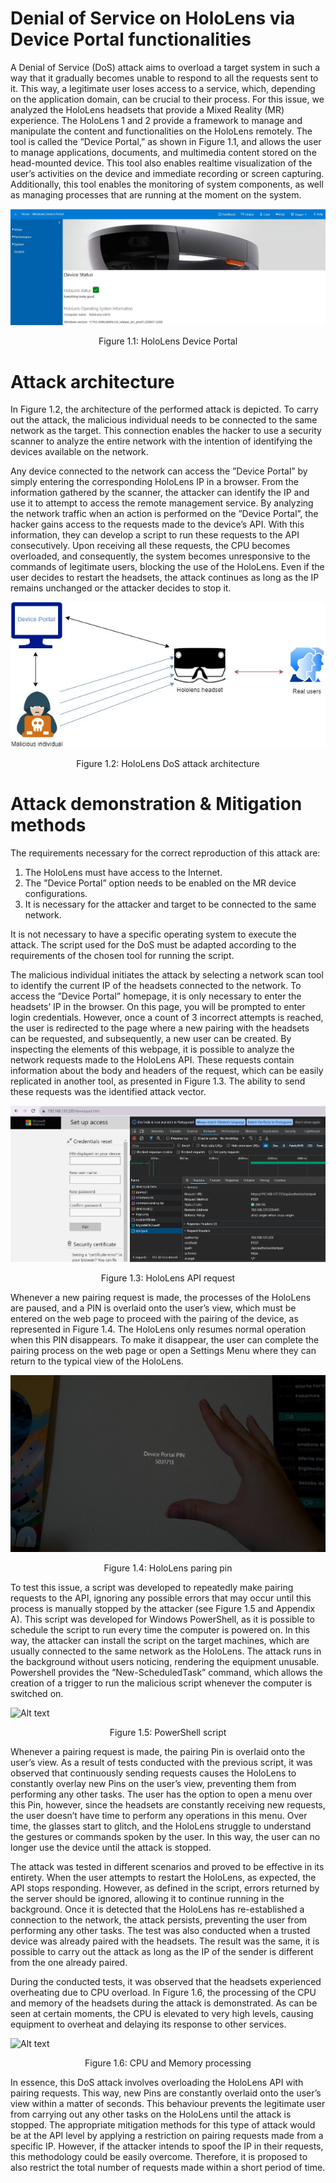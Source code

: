 # Denial of Service on HoloLens via Device Portal functionalities

A Denial of Service (DoS) attack aims to overload a target system in such a way that it gradually becomes unable to respond to all the requests sent to it. This way, a legitimate user loses access to a service, which, depending on the application domain, can be crucial to their process. For this issue, we analyzed the HoloLens headsets that provide a Mixed Reality (MR)
experience. The HoloLens 1 and 2 provide a framework to manage and manipulate the content and functionalities on the HoloLens remotely. The tool is called the ”Device Portal,” as shown in Figure 1.1, and allows the user to manage applications, documents, and multimedia content stored on the head-mounted device. This tool also enables realtime visualization of the user’s activities on the device and immediate recording or screen capturing. Additionally, this tool enables the monitoring of system components, as well as managing processes that are running at the moment on the system.

![Alt text](Images/devicePortal.JPG)
<center>Figure 1.1: HoloLens Device Portal</center>

# Attack architecture
In Figure 1.2, the architecture of the performed attack is depicted. To carry out the attack, the malicious individual needs to be connected to the same network as the target. This connection enables the hacker to use a security scanner to analyze the entire network with the intention of identifying the devices available on the network.

Any device connected to the network can access the ”Device Portal” by simply entering the corresponding HoloLens IP in a browser. From the information gathered by the scanner, the attacker can identify the IP and use it to attempt to access the remote management service. By analyzing the network traffic when an action is performed on the ”Device Portal”, the hacker gains access to the requests made to the device’s API. With
this information, they can develop a script to run these requests to the API consecutively. Upon receiving all these requests, the CPU becomes overloaded, and consequently, the system becomes unresponsive to the commands of legitimate users, blocking the use of the HoloLens. Even if the user decides to restart the headsets, the attack continues as long as the IP remains unchanged or the attacker decides to stop it.

![Alt text](Images/architecture.jpg)
<center>Figure 1.2: HoloLens DoS attack architecture</center>

# Attack demonstration & Mitigation methods
The requirements necessary for the correct reproduction of this attack are:

1. The HoloLens must have access to the Internet.
2. The ”Device Portal” option needs to be enabled on the MR device configurations.
3. It is necessary for the attacker and target to be connected to the same network.
   
It is not necessary to have a specific operating system to execute the attack. The script used for the DoS must be adapted according to the requirements of the chosen tool for running the script.

The malicious individual initiates the attack by selecting a network scan tool to identify the current IP of the headsets connected to the network. To access the ”Device Portal” homepage, it is only necessary to enter the headsets’ IP in the browser. On this page, you will be prompted to enter login credentials. However, once a count of 3 incorrect attempts is reached, the user is redirected to the page where a new pairing with the headsets can be requested, and subsequently, a new user can be created. By inspecting the elements of this webpage, it is possible to analyze the network requests made to the HoloLens API. These requests contain information about the body and headers of the request, which can be easily replicated in another tool, as presented in Figure 1.3. The ability to send these requests was the identified attack vector.

![Alt text](Images/request.JPG)
<center>Figure 1.3: HoloLens API request</center>

Whenever a new pairing request is made, the processes of the HoloLens are paused, and a PIN is overlaid onto the user’s view, which must be entered on the web page to proceed with the pairing of the device, as represented in Figure 1.4. The HoloLens only resumes normal operation when this PIN disappears. To make it disappear, the user can complete the pairing process on the web page or open a Settings Menu where they can return to the typical view of the HoloLens.

![Alt text](Images/pin.jpg)
<center>Figure 1.4: HoloLens paring pin</center>

To test this issue, a script was developed to repeatedly make pairing requests to the API, ignoring any possible errors that may occur until this process is manually stopped by the attacker (see Figure 1.5 and Appendix A). This script was developed for Windows PowerShell, as it is possible to schedule the script to run every time the computer is powered on. In this way, the attacker can install the script on the target machines, which are usually connected to the same network as the HoloLens. The attack runs in the background without users noticing, rendering the equipment unusable. Powershell provides the ”New-ScheduledTask” command, which allows the creation of a trigger to run the malicious script whenever the computer is switched on.

![Alt text](Images/poweshell.jpg)
<center>Figure 1.5: PowerShell script</center>

Whenever a pairing request is made, the pairing Pin is overlaid onto the user’s view. As a result of tests conducted with the previous script, it was observed that continuously sending requests causes the HoloLens to constantly overlay new Pins on the user’s view, preventing them from performing any other tasks. The user has the option to open a menu over this Pin, however, since the headsets are constantly receiving new requests, the user doesn’t have time to perform any operations in this menu. Over time, the glasses start to glitch, and the HoloLens struggle to understand the gestures or commands spoken by the
user. In this way, the user can no longer use the device until the attack is stopped.

The attack was tested in different scenarios and proved to be effective in its entirety. When the user attempts to restart the HoloLens, as expected, the API stops responding. However, as defined in the script, errors returned by the server should be ignored, allowing it to continue running in the background. Once it is detected that the HoloLens has re-established a connection to the network, the attack persists, preventing the user from performing any other tasks. The test was also conducted when a trusted device was already paired with the headsets. The result was the same, it is possible to carry out the
attack as long as the IP of the sender is different from the one already paired.

During the conducted tests, it was observed that the headsets experienced overheating due to CPU overload. In Figure 1.6, the processing of the CPU and memory of the headsets during the attack is demonstrated. As can be seen at certain moments, the CPU is elevated to very high levels, causing equipment to overheat and delaying its response to other services.

![Alt text](Images/cpu.jpg)
<center>Figure 1.6: CPU and Memory processing</center>

In essence, this DoS attack involves overloading the HoloLens API with pairing requests. This way, new Pins are constantly overlaid onto the user’s view within a matter of seconds. This behaviour prevents the legitimate user from carrying out any other tasks on the HoloLens until the attack is stopped. The appropriate mitigation methods for this type of attack would be at the API level by applying a restriction on pairing requests made from a specific IP. However, if the attacker intends to spoof the IP in their requests, this methodology could be easily overcome. Therefore, it is proposed to also restrict the total number of requests made within a short period of time.




